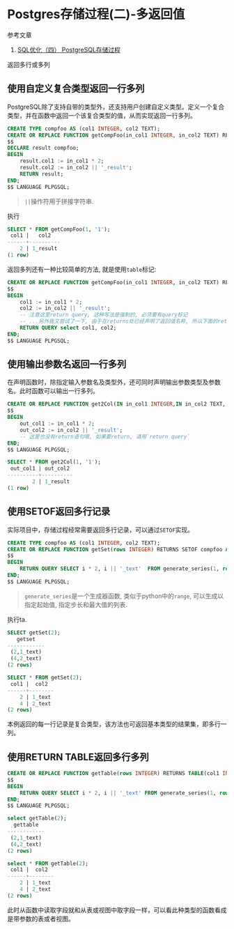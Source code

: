 # Postgres存储过程(二)-多返回值

参考文章

1. [SQL优化（四） PostgreSQL存储过程](http://www.jasongj.com/2015/12/27/SQL4_%E5%AD%98%E5%82%A8%E8%BF%87%E7%A8%8B_Store%20Procedure/)

返回多行或多列

## 使用自定义复合类型返回一行多列

PostgreSQL除了支持自带的类型外，还支持用户创建自定义类型。定义一个复合类型，并在函数中返回一个该复合类型的值，从而实现返回一行多列。

```sql
CREATE TYPE compfoo AS (col1 INTEGER, col2 TEXT);
CREATE OR REPLACE FUNCTION getCompFoo(in_col1 INTEGER, in_col2 TEXT) RETURNS compfoo AS 
$$
DECLARE result compfoo;
BEGIN
	result.col1 := in_col1 * 2;
	result.col2 := in_col2 || '_result';
	RETURN result;
END;
$$ LANGUAGE PLPGSQL;
```

> `||`操作符用于拼接字符串.

执行

```sql
SELECT * FROM getCompFoo(1, '1');
 col1 |   col2
------+----------
    2 | 1_result
(1 row)
```

返回多列还有一种比较简单的方法, 就是使用`table`标记: 

```sql
CREATE OR REPLACE FUNCTION getCompFoo(in_col1 INTEGER, in_col2 TEXT) RETURNS table(col1 INTEGER, col2 TEXT) AS
$$
BEGIN
	col1 := in_col1 * 2;
	col2 := in_col2 || '_result';
    -- 注意这里return query, 这种写法是强制的, 必须要有query标记
    -- ...另外我又尝试了一下, 由于在returns处已经声明了返回值名称, 所以下面的return语句是可以省略的...!!!
	RETURN QUERY select col1, col2;
END;
$$ LANGUAGE PLPGSQL;
```

## 使用输出参数名返回一行多列

在声明函数时，除指定输入参数名及类型外，还可同时声明输出参数类型及参数名。此时函数可以输出一行多列。

```sql
CREATE OR REPLACE FUNCTION get2Col(IN in_col1 INTEGER,IN in_col2 TEXT, OUT out_col1 INTEGER, OUT out_col2 TEXT) AS 
$$
BEGIN
	out_col1 := in_col1 * 2;
	out_col2 := in_col2 || '_result';
    -- 这里也没有return语句哦, 如果要return, 请用`return query`
END;
$$ LANGUAGE PLPGSQL;
```

```sql
SELECT * FROM get2Col(1, '1');
 out_col1 | out_col2 
----------+----------
        2 | 1_result
(1 row)
```

## 使用SETOF返回多行记录

实际项目中，存储过程经常需要返回多行记录，可以通过`SETOF`实现。

```sql
CREATE TYPE compfoo AS (col1 INTEGER, col2 TEXT);
CREATE OR REPLACE FUNCTION getSet(rows INTEGER) RETURNS SETOF compfoo AS 
$$
BEGIN
	RETURN QUERY SELECT i * 2, i || '_text'  FROM generate_series(1, rows, 1) as t(i);
END;
$$ LANGUAGE PLPGSQL;
```

> `generate_series`是一个生成器函数, 类似于python中的`range`, 可以生成以指定起始值, 指定步长和最大值的列表.

执行ta.

```sql
SELECT getSet(2);
   getset
------------
 (2,1_text)
 (4,2_text)
(2 rows)

SELECT * FROM getSet(2);
 col1 |  col2
------+--------
    2 | 1_text
    4 | 2_text
(2 rows)
```

本例返回的每一行记录是复合类型，该方法也可返回基本类型的结果集，即多行一列。

## 使用RETURN TABLE返回多行多列

```sql
CREATE OR REPLACE FUNCTION getTable(rows INTEGER) RETURNS TABLE(col1 INTEGER, col2 TEXT) AS 
$$
BEGIN
	RETURN QUERY SELECT i * 2, i || '_text' FROM generate_series(1, rows, 1) as t(i);
END;
$$ LANGUAGE PLPGSQL;
```

```sql
select getTable(2);
  gettable
------------
 (2,1_text)
 (4,2_text)
(2 rows)

select * FROM getTable(2);
 col1 |  col2
------+--------
    2 | 1_text
    4 | 2_text
(2 rows)
```

此时从函数中读取字段就和从表或视图中取字段一样，可以看此种类型的函数看成是带参数的表或者视图。